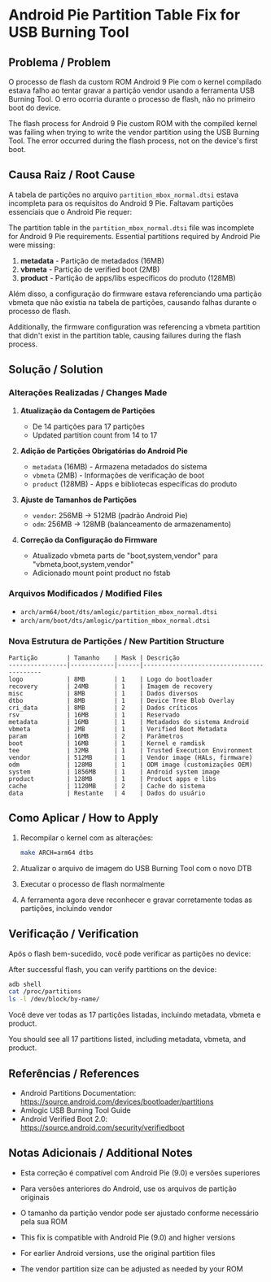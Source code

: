 # Android Pie Partition Table Fix for USB Burning Tool

## Problema / Problem

O processo de flash da custom ROM Android 9 Pie com o kernel compilado estava falho ao tentar gravar a partição vendor usando a ferramenta USB Burning Tool. O erro ocorria durante o processo de flash, não no primeiro boot do device.

The flash process for Android 9 Pie custom ROM with the compiled kernel was failing when trying to write the vendor partition using the USB Burning Tool. The error occurred during the flash process, not on the device's first boot.

## Causa Raiz / Root Cause

A tabela de partições no arquivo `partition_mbox_normal.dtsi` estava incompleta para os requisitos do Android 9 Pie. Faltavam partições essenciais que o Android Pie requer:

The partition table in the `partition_mbox_normal.dtsi` file was incomplete for Android 9 Pie requirements. Essential partitions required by Android Pie were missing:

1. **metadata** - Partição de metadados (16MB)
2. **vbmeta** - Partição de verified boot (2MB)
3. **product** - Partição de apps/libs específicos do produto (128MB)

Além disso, a configuração do firmware estava referenciando uma partição vbmeta que não existia na tabela de partições, causando falhas durante o processo de flash.

Additionally, the firmware configuration was referencing a vbmeta partition that didn't exist in the partition table, causing failures during the flash process.

## Solução / Solution

### Alterações Realizadas / Changes Made

1. **Atualização da Contagem de Partições**
   - De 14 partições para 17 partições
   - Updated partition count from 14 to 17

2. **Adição de Partições Obrigatórias do Android Pie**
   - `metadata` (16MB) - Armazena metadados do sistema
   - `vbmeta` (2MB) - Informações de verificação de boot
   - `product` (128MB) - Apps e bibliotecas específicas do produto

3. **Ajuste de Tamanhos de Partições**
   - `vendor`: 256MB → 512MB (padrão Android Pie)
   - `odm`: 256MB → 128MB (balanceamento de armazenamento)

4. **Correção da Configuração do Firmware**
   - Atualizado vbmeta parts de "boot,system,vendor" para "vbmeta,boot,system,vendor"
   - Adicionado mount point product no fstab

### Arquivos Modificados / Modified Files

- `arch/arm64/boot/dts/amlogic/partition_mbox_normal.dtsi`
- `arch/arm/boot/dts/amlogic/partition_mbox_normal.dtsi`

### Nova Estrutura de Partições / New Partition Structure

```
Partição        | Tamanho    | Mask | Descrição
----------------|------------|------|------------------------------------------
logo            | 8MB        | 1    | Logo do bootloader
recovery        | 24MB       | 1    | Imagem de recovery
misc            | 8MB        | 1    | Dados diversos
dtbo            | 8MB        | 1    | Device Tree Blob Overlay
cri_data        | 8MB        | 2    | Dados críticos
rsv             | 16MB       | 1    | Reservado
metadata        | 16MB       | 1    | Metadados do sistema Android
vbmeta          | 2MB        | 1    | Verified Boot Metadata
param           | 16MB       | 2    | Parâmetros
boot            | 16MB       | 1    | Kernel e ramdisk
tee             | 32MB       | 1    | Trusted Execution Environment
vendor          | 512MB      | 1    | Vendor image (HALs, firmware)
odm             | 128MB      | 1    | ODM image (customizações OEM)
system          | 1856MB     | 1    | Android system image
product         | 128MB      | 1    | Product apps e libs
cache           | 1120MB     | 2    | Cache do sistema
data            | Restante   | 4    | Dados do usuário
```

## Como Aplicar / How to Apply

1. Recompilar o kernel com as alterações:
   ```bash
   make ARCH=arm64 dtbs
   ```

2. Atualizar o arquivo de imagem do USB Burning Tool com o novo DTB

3. Executar o processo de flash normalmente

4. A ferramenta agora deve reconhecer e gravar corretamente todas as partições, incluindo vendor

## Verificação / Verification

Após o flash bem-sucedido, você pode verificar as partições no device:

After successful flash, you can verify partitions on the device:

```bash
adb shell
cat /proc/partitions
ls -l /dev/block/by-name/
```

Você deve ver todas as 17 partições listadas, incluindo metadata, vbmeta e product.

You should see all 17 partitions listed, including metadata, vbmeta, and product.

## Referências / References

- Android Partitions Documentation: https://source.android.com/devices/bootloader/partitions
- Amlogic USB Burning Tool Guide
- Android Verified Boot 2.0: https://source.android.com/security/verifiedboot

## Notas Adicionais / Additional Notes

- Esta correção é compatível com Android Pie (9.0) e versões superiores
- Para versões anteriores do Android, use os arquivos de partição originais
- O tamanho da partição vendor pode ser ajustado conforme necessário pela sua ROM

- This fix is compatible with Android Pie (9.0) and higher versions
- For earlier Android versions, use the original partition files
- The vendor partition size can be adjusted as needed by your ROM
